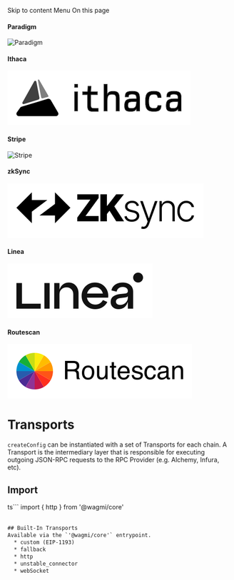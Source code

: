 Skip to content 
Menu
On this page
#### Paradigm
![Paradigm](https://raw.githubusercontent.com/wevm/.github/main/content/sponsors/paradigm-light.svg)
#### Ithaca
![Ithaca](https://raw.githubusercontent.com/wevm/.github/main/content/sponsors/ithaca-light.svg)
#### Stripe
![Stripe](https://raw.githubusercontent.com/wevm/.github/main/content/sponsors/stripe-light.svg)
#### zkSync
![zkSync](https://raw.githubusercontent.com/wevm/.github/main/content/sponsors/zksync-light.svg)
#### Linea
![Linea](https://raw.githubusercontent.com/wevm/.github/main/content/sponsors/linea-light.svg)
#### Routescan
![Routescan](https://raw.githubusercontent.com/wevm/.github/main/content/sponsors/routescan-light.svg)
# Transports ​
`createConfig` can be instantiated with a set of Transports for each chain. A Transport is the intermediary layer that is responsible for executing outgoing JSON-RPC requests to the RPC Provider (e.g. Alchemy, Infura, etc).
## Import ​
ts```
import { http } from '@wagmi/core'
```

## Built-In Transports ​
Available via the `'@wagmi/core'` entrypoint.
  * custom (EIP-1193)
  * fallback
  * http
  * unstable_connector
  * webSocket


